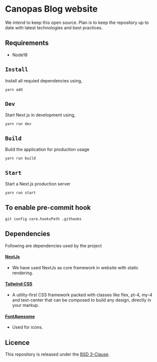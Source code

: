 # Canopas Blog website

We intend to keep this open source. Plan is to keep the repository up to date with latest technologies and best practices.

## Requirements

- Node18

## `Install`

Install all requied dependencies using,

```
yarn add
```

## `Dev`

Start Next.js in development using,

```
yarn run dev
```

## `Build`

Build the application for production usage

```
yarn run build
```

## `Start`

Start a Next.js production server

```
yarn run start
```

## To enable pre-commit hook

```
git config core.hooksPath .githooks
```

## Dependencies

Following are dependencies used by the project

#### [NextJs](https://github.com/vercel/next.js/)

- We have used NextJs as core framework in website with static rendering.

#### [Tailwind CSS](https://tailwindcss.com/)

- A utility-first CSS framework packed with classes like flex, pt-4, my-4 and text-center that can be composed to build any design, directly in your markup.

#### [FontAwesome](https://github.com/FortAwesome/Font-Awesome)

- Used for icons.

## Licence

This repository is released under the [BSD 3-Clause](https://github.com/canopas/canopas-blog/blob/master/LICENSE).
